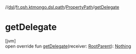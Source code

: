 //[dsl](../../../index.md)/[fr.qsh.ktmongo.dsl.path](../index.md)/[PropertyPath](index.md)/[getDelegate](get-delegate.md)

# getDelegate

[jvm]\
open override fun [getDelegate](get-delegate.md)(receiver: [RootParent](index.md)): [Nothing](https://kotlinlang.org/api/latest/jvm/stdlib/kotlin/-nothing/index.html)
